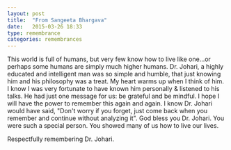 ```yaml
---
layout: post
title:  "From Sangeeta Bhargava"
date:   2015-03-26 18:33
type: remembrance
categories: remembrances
---
```


This world is full of humans, but very few know how to live like one...or perhaps some humans are simply much higher humans. Dr. Johari, a highly educated and intelligent man was so simple and humble, that just knowing him and his philosophy was a treat. My heart warms up when I think of him. I know I was very fortunate to have known him personally & listened to his talks. He had just one message for us: be grateful and be mindful. I hope I will have the power to remember this again and again. I know Dr. Johari would have said, "Don't worry if you forget, just come back when you remember and continue without analyzing it". God bless you Dr. Johari. You were such a special person. You showed many of us how to live our lives.

Respectfully remembering Dr. Johari.
